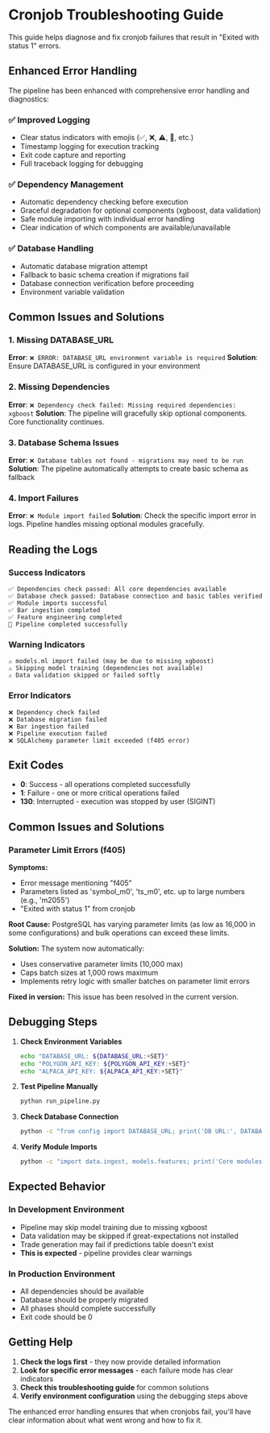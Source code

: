 # Cronjob Troubleshooting Guide

This guide helps diagnose and fix cronjob failures that result in "Exited with status 1" errors.

## Enhanced Error Handling

The pipeline has been enhanced with comprehensive error handling and diagnostics:

### ✅ Improved Logging
- Clear status indicators with emojis (✅, ❌, ⚠️, 🚀, etc.)
- Timestamp logging for execution tracking
- Exit code capture and reporting
- Full traceback logging for debugging

### ✅ Dependency Management
- Automatic dependency checking before execution
- Graceful degradation for optional components (xgboost, data validation)
- Safe module importing with individual error handling
- Clear indication of which components are available/unavailable

### ✅ Database Handling
- Automatic database migration attempt
- Fallback to basic schema creation if migrations fail
- Database connection verification before proceeding
- Environment variable validation

## Common Issues and Solutions

### 1. Missing DATABASE_URL
**Error**: `❌ ERROR: DATABASE_URL environment variable is required`
**Solution**: Ensure DATABASE_URL is configured in your environment

### 2. Missing Dependencies
**Error**: `❌ Dependency check failed: Missing required dependencies: xgboost`
**Solution**: The pipeline will gracefully skip optional components. Core functionality continues.

### 3. Database Schema Issues
**Error**: `❌ Database tables not found - migrations may need to be run`
**Solution**: The pipeline automatically attempts to create basic schema as fallback

### 4. Import Failures
**Error**: `❌ Module import failed`
**Solution**: Check the specific import error in logs. Pipeline handles missing optional modules gracefully.

## Reading the Logs

### Success Indicators
```
✅ Dependencies check passed: All core dependencies available
✅ Database check passed: Database connection and basic tables verified
✅ Module imports successful
✅ Bar ingestion completed
✅ Feature engineering completed
🎉 Pipeline completed successfully
```

### Warning Indicators
```
⚠️ models.ml import failed (may be due to missing xgboost)
⚠️ Skipping model training (dependencies not available)
⚠️ Data validation skipped or failed softly
```

### Error Indicators
```
❌ Dependency check failed
❌ Database migration failed
❌ Bar ingestion failed
❌ Pipeline execution failed
❌ SQLAlchemy parameter limit exceeded (f405 error)
```

## Exit Codes

- **0**: Success - all operations completed successfully
- **1**: Failure - one or more critical operations failed
- **130**: Interrupted - execution was stopped by user (SIGINT)

## Common Issues and Solutions

### Parameter Limit Errors (f405)

**Symptoms:**
- Error message mentioning "f405" 
- Parameters listed as 'symbol_m0', 'ts_m0', etc. up to large numbers (e.g., 'm2055')
- "Exited with status 1" from cronjob

**Root Cause:**
PostgreSQL has varying parameter limits (as low as 16,000 in some configurations) and bulk operations can exceed these limits.

**Solution:**
The system now automatically:
- Uses conservative parameter limits (10,000 max)
- Caps batch sizes at 1,000 rows maximum
- Implements retry logic with smaller batches on parameter limit errors

**Fixed in version:** This issue has been resolved in the current version.

## Debugging Steps

1. **Check Environment Variables**
   ```bash
   echo "DATABASE_URL: ${DATABASE_URL:+SET}"
   echo "POLYGON_API_KEY: ${POLYGON_API_KEY:+SET}"
   echo "ALPACA_API_KEY: ${ALPACA_API_KEY:+SET}"
   ```

2. **Test Pipeline Manually**
   ```bash
   python run_pipeline.py
   ```

3. **Check Database Connection**
   ```bash
   python -c "from config import DATABASE_URL; print('DB URL:', DATABASE_URL[:20] + '...')"
   ```

4. **Verify Module Imports**
   ```bash
   python -c "import data.ingest, models.features; print('Core modules OK')"
   ```

## Expected Behavior

### In Development Environment
- Pipeline may skip model training due to missing xgboost
- Data validation may be skipped if great-expectations not installed
- Trade generation may fail if predictions table doesn't exist
- **This is expected** - pipeline provides clear warnings

### In Production Environment
- All dependencies should be available
- Database should be properly migrated
- All phases should complete successfully
- Exit code should be 0

## Getting Help

1. **Check the logs first** - they now provide detailed information
2. **Look for specific error messages** - each failure mode has clear indicators
3. **Check this troubleshooting guide** for common solutions
4. **Verify environment configuration** using the debugging steps above

The enhanced error handling ensures that when cronjobs fail, you'll have clear information about what went wrong and how to fix it.